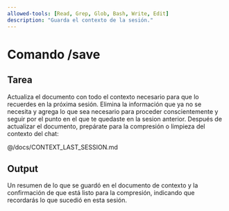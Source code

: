 ```yaml
---
allowed-tools: [Read, Grep, Glob, Bash, Write, Edit]
description: "Guarda el contexto de la sesión."
---
```


# Comando /save

## Tarea

Actualiza el documento con todo el contexto necesario para que lo recuerdes en la próxima sesión. Elimina la información que ya no se necesita y agrega lo que sea necesario para proceder conscientemente y seguir por el punto en el que te quedaste en la sesion anterior. Después de actualizar el documento, prepárate para la compresión o limpieza del contexto del chat:

@/docs/CONTEXT_LAST_SESSION.md

## Output

Un resumen de lo que se guardó en el documento de contexto y la confirmación de que está listo para la compresión, indicando que recordarás lo que sucedió en esta sesión.